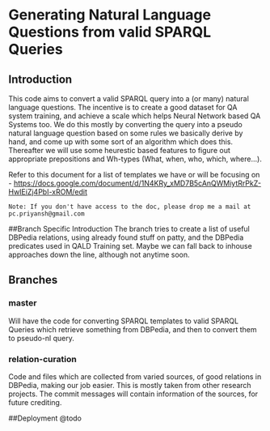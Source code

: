 # Generating Natural Language Questions from valid SPARQL Queries
## Introduction
This code aims to convert a valid SPARQL query into a (or many) natural language questions. The incentive is to create a good dataset for QA system training, and achieve a scale which helps Neural Network based QA Systems too. We do this mostly by converting the query into a pseudo natural language question based on some rules we basically derive by hand, and come up with some sort of an algorithm which does this. Thereafter we will use some heurestic based features to figure out appropriate prepositions and Wh-types (What, when, who, which, where...). 

Refer to this document for a list of templates we have or will be focusing on - https://docs.google.com/document/d/1N4KRy_xMD7B5cAnQWMiytRrPkZ-HwIEiZj4PbI-xROM/edit

`Note: If you don't have access to the doc, please drop me a mail at pc.priyansh@gmail.com`

##Branch Specific Introduction
The branch tries to create a list of useful DBPedia relations, using already found stuff on patty, and the DBPedia predicates used in QALD Training set. Maybe we can fall back to inhouse approaches down the line, although not anytime soon.

## Branches
### master
Will have the code for converting SPARQL templates to valid SPARQL Queries which retrieve something from DBPedia, and then to convert them to pseudo-nl query.

### relation-curation
Code and files which are collected from varied sources, of good relations in DBPedia, making our job easier. This is mostly taken from other research projects. The commit messages will contain information of the sources, for future crediting. 

##Deployment
@todo